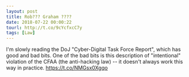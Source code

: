 ```yaml
---
layout: post
title: Rob??? Graham ????
date: 2018-07-22 00:00:22
tourl: http://t.co/9cYcfxcC7y
tags: [Law]
---
```

I'm slowly reading the DoJ "Cyber-Digital Task Force Report", which has good and bad bits. One of the bad bits is this description of "intentional" violation of the CFAA (the anti-hacking law) -- it doesn't always work this way in practice. https://t.co/NMGsx0Xgqo